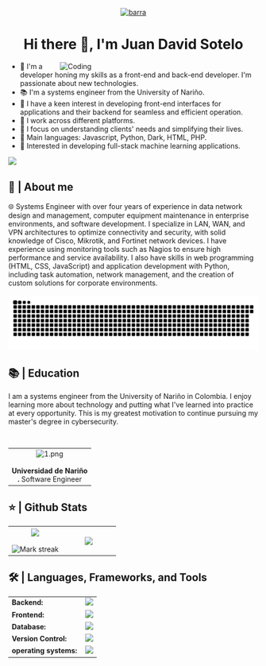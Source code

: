 

<p align="center">
 <a href='https://postimages.org/' target='_blank'><img src='https://i.postimg.cc/MKf90dkM/barra.png' border='0' alt='barra'/></a>
</p>

<h1 align="center"> Hi there 👋, I'm Juan David Sotelo </h1>
<img align="right" alt="Coding" width="400" src="https://i.pinimg.com/originals/7e/b2/49/7eb249f2fd2e58e9ad6dd60ef892971b.gif">


- 🔭 I'm a developer honing my skills as a front-end and back-end developer. I'm passionate about new technologies.
- 📚 I'm a systems engineer from the University of Nariño.
- 📝 I have a keen interest in developing front-end interfaces for applications and their backend for seamless and efficient operation.
- 🔭 I work across different platforms.
- 🌱 I focus on understanding clients' needs and simplifying their lives.
- 🌟 Main languages: Javascript, Python, Dark, HTML, PHP.
- 🚩 Interested in developing full-stack machine learning applications.


<img src="https://readme-typing-svg.herokuapp.com/?font=Roboto&weight=900&size=40=true&vCenter=true&width=500&height=70&duration=4000&color=B3B3B3&lines=Hi+There!+👋;+I'm+Juan+David+Sotelo!;" />

<h2 alingn="center">📖 | About me</h2> 
🌐 Systems Engineer with over four years of experience in data network design and management, computer equipment maintenance in enterprise environments, and software development. I specialize in LAN, WAN, and VPN architectures to optimize connectivity and security, with solid knowledge of Cisco, Mikrotik, and Fortinet network devices. I have experience using monitoring tools such as Nagios to ensure high performance and service availability. I also have skills in web programming (HTML, CSS, JavaScript) and application development with Python, including task automation, network management, and the creation of custom solutions for corporate environments.
<div align="center">
  <br>
  <img alt="snake eating my contributions" src="https://raw.githubusercontent.com/codediaz/codediaz/output/github-contribution-grid-snake.svg" />
  <br/>
</div>

<h2>📚 | Education</h2>
<p>I am a systems engineer from the University of Nariño in Colombia. I enjoy learning more about technology and putting what I've learned into practice at every opportunity. This is my greatest motivation to continue pursuing my master's degree in cybersecurity.</p><br>

<div align="center">
  <table style="margin-left: auto; margin-right: auto;">
    <tr>
      <td align="center">
        <img src="https://i.postimg.cc/ZKTNj0cd/logo-universidad-de-narino-udenar-periodico.jpg" height="80" alt="1.png"/>
        <br>
        <br>
        <strong>Universidad de Nariño</strong><br><strong>.</strong> Software Engineer <br>
      </td>
    </tr>
  </table>
</div>



<h2>⭐ | Github Stats </h2>
<p align="center">
<table align="center">
<tr border="none">
<td width="50%" align="center">
  
  <img  align="center"  src="https://github-readme-stats.vercel.app/api?username=juan-sotelo1994&theme=dark&show_icons=true&count_private=true" />
  <br></br>
  <img  title="🔥 Get streak stats for your profile at git.io/streak-stats" alt="Mark streak" src="https://github-readme-streak-stats.herokuapp.com/?user=juan-sotelo1994&theme=dark&hide_border=false" /> 
</td>
<td width="50%" align="center">

  <img  align="center"  src="https://github-readme-stats.anuraghazra1.vercel.app/api/top-langs/?username=juan-sotelo1994&theme=dark&hide_border=false&no-bg=true&no-frame=true&langs_count=10"/>
  
  </td>
</tr>
</table>

<h2>🛠️ | Languages, Frameworks, and Tools </h2>
<table>
    <tr>
        <td style="font-weight: bold; padding-right: 10px; vertical-align: center; border: none;">Backend:</td>
        <td><img height="40" src="https://skillicons.dev/icons?i=nodejs,python,php,laravel,cs,net"/></td>
    </tr>
    <tr>
        <td style="font-weight: bold; padding-right: 10px; vertical-align: center;">Frontend:</td>
        <td><img height="40" src="https://skillicons.dev/icons?i=react,nextjs,bootstrap,html,css,js,ts,laravel,flutter,visualstudio"/></td>
    </tr>
    <tr>
        <td style="font-weight: bold; padding-right: 10px; vertical-align: center; border: none;">Database:</td>
        <td><img height="40" src="https://skillicons.dev/icons?i=mysql,postgresql,firebase,mongodb"/></td>
    </tr>
    <tr>
        <td style="font-weight: bold; padding-right: 10px; vertical-align: center; border: none;">Version Control:</td>
        <td><img height="40" src="https://skillicons.dev/icons?i=github,gitlab,bitbucket"/></td>
    </tr>
    <tr>
        <td style="font-weight: bold; padding-right: 10px; vertical-align: center; border: none;">operating systems:</td>
        <td><img height="40" src="https://skillicons.dev/icons?i=windows,linux,mint"/></td>
    </tr>
</table>
<br>
